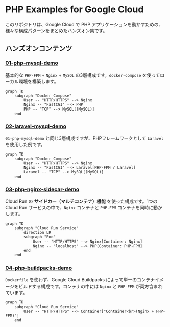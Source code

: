 # PHP Examples for Google Cloud

このリポジトリは、Google Cloud で PHP アプリケーションを動かすための、様々な構成パターンをまとめたハンズオン集です。

## ハンズオンコンテンツ

### [01-php-mysql-demo](./01-php-mysql-demo/)

基本的な `PHP-FPM` + `Nginx` + `MySQL` の3層構成です。`docker-compose` を使ってローカル環境を構築します。

```mermaid
graph TD
    subgraph "Docker Compose"
        User -- "HTTP/HTTPS" --> Nginx
        Nginx -- "FastCGI" --> PHP
        PHP -- "TCP" --> MySQL[(MySQL)]
    end
```

### [02-laravel-mysql-demo](./02-laravel-mysql-demo/)

`01-php-mysql-demo` と同じ3層構成ですが、PHPフレームワークとして `Laravel` を使用した例です。

```mermaid
graph TD
    subgraph "Docker Compose"
        User -- "HTTP/HTTPS" --> Nginx
        Nginx -- "FastCGI" --> Laravel[PHP-FPM / Laravel]
        Laravel -- "TCP" --> MySQL[(MySQL)]
    end
```

### [03-php-nginx-sidecar-demo](./03-php-nginx-sidecar-demo/)

Cloud Run の **サイドカー（マルチコンテナ）機能** を使った構成です。1つの Cloud Run サービスの中で、`Nginx` コンテナと `PHP-FPM` コンテナを同時に動かします。

```mermaid
graph TD
    subgraph "Cloud Run Service"
        direction LR
        subgraph "Pod"
            User -- "HTTP/HTTPS" --> Nginx[Container: Nginx]
            Nginx -- "localhost" --> PHP[Container: PHP-FPM]
        end
    end
```

### [04-php-buildpacks-demo](./04-php-buildpacks-demo/)

`Dockerfile` を使わず、Google Cloud Buildpacks によって単一のコンテナイメージをビルドする構成です。コンテナの中には `Nginx` と `PHP-FPM` が両方含まれています。

```mermaid
graph TD
    subgraph "Cloud Run Service"
        User -- "HTTP/HTTPS" --> Container["Container<br>(Nginx + PHP-FPM)"]
    end
```
